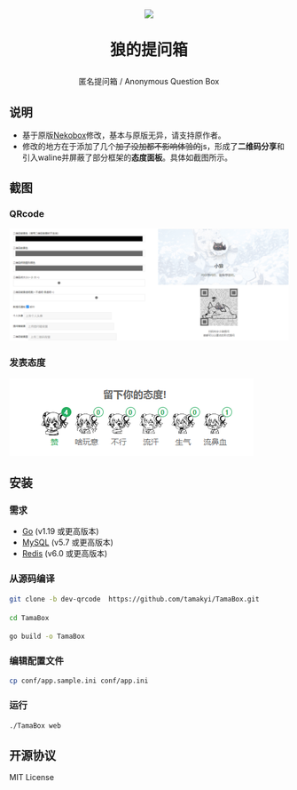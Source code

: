 <h1 align="center">
<img src="https://nekobox-public.oss-cn-hangzhou.aliyuncs.com/images/Neko.png" width=100px/>

狼的提问箱
</h1>

<p align="center">
匿名提问箱 / Anonymous Question Box

## 说明
* 基于原版[Nekobox](https://github.com/NekoWheel/NekoBox)修改，基本与原版无异，请支持原作者。
* 修改的地方在于添加了几个~~加了没加都不影响体验的~~js，形成了**二维码分享**和引入waline并屏蔽了部分框架的**态度面板**。具体如截图所示。

## 截图

### QRcode
![QRCode](./dev/erweima.png#gh-light-mode-only)

### 发表态度
![CWP](./dev/taidu.png#gh-light-mode-only)

## 安装

### 需求

* [Go](https://golang.org/dl/) (v1.19 或更高版本)
* [MySQL](https://www.mysql.com/downloads/) (v5.7 或更高版本)
* [Redis](https://redis.io/download/) (v6.0 或更高版本)

### 从源码编译

```bash
git clone -b dev-qrcode  https://github.com/tamakyi/TamaBox.git

cd TamaBox

go build -o TamaBox
```

### 编辑配置文件

```bash
cp conf/app.sample.ini conf/app.ini
```

### 运行

```bash
./TamaBox web
```

## 开源协议

MIT License

